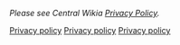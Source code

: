 *Please see Central Wikia [Privacy
Policy](w:Wikia:Privacy_Policy "wikilink").*

[Privacy policy](Category:Policy "wikilink") [Privacy
policy](Category:Community "wikilink") [Privacy
policy](Category:Site_administration "wikilink")